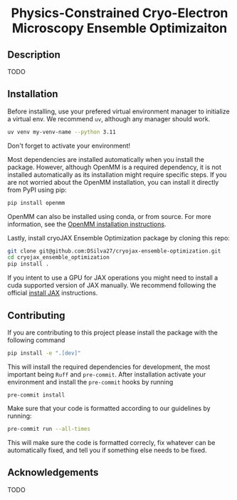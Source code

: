 <h1 align='center'>Physics-Constrained Cryo-Electron Microscopy Ensemble Optimizaiton</h1>


## Description

TODO


## Installation

Before installing, use your prefered virtual environment manager to initialize a virtual env. We recommend `uv`, although any manager should work.

```bash
uv venv my-venv-name --python 3.11
```
Don't forget to activate your environment!

Most dependencies are installed automatically when you install the package. However, although OpenMM is a required dependency, it is not installed automatically as its installation might require specific steps. If you are not worried about the OpenMM installation, you can install it directly from PyPI using pip:
```bash
pip install openmm
```
OpenMM can also be installed using conda, or from source. For more information, see the [OpenMM installation instructions](http://docs.openmm.org/development/userguide/application/01_getting_started.html#installing-openmm).

Lastly, install cryoJAX Ensemble Optimization package by cloning this repo:
```bash
git clone git@github.com:DSilva27/cryojax-ensemble-optimization.git
cd cryojax_ensemble_optimization
pip install .
```

If you intent to use a GPU for JAX operations you might need to install a cuda supported version of JAX manually. We recommend following the official [install JAX](https://github.com/google/jax#installation) instructions.

## Contributing

If you are contributing to this project please install the package with the following command

```bash
pip install -e ".[dev]"
```

This will install the required dependencies for development, the most important being `Ruff` and `pre-commit`. After installation activate your environment and install the `pre-commit` hooks by running

`pre-commit install`

Make sure that your code is formatted according to our guidelines by running:

```bash
pre-commit run --all-times
```

This will make sure the code is formatted correcly, fix whatever can be automatically fixed, and tell you if something else needs to be fixed.

## Acknowledgements
TODO

